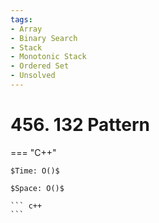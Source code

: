 ```yaml
---
tags:
- Array
- Binary Search
- Stack
- Monotonic Stack
- Ordered Set
- Unsolved
---
```



# 456. 132 Pattern

=== "C++"

    $Time: O()$

    $Space: O()$

    ``` c++
    ```